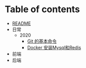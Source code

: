 # Table of contents

- [README](README.md)
- 日常
  - 2020
    - [Git 的基本命令](日常/2020/00-Git-的基本命令.md)
    - [Docker 安装Mysql和Redis](日常/2020/01-Docker-安装Mysql-Redis.md)
- 前端
- 后端
